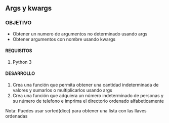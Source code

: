 ## Args y kwargs
### OBJETIVO 

- Obtener un numero de argumentos no determinado usando args
- Obtener argumentos con nombre usando kwargs

#### REQUISITOS 

1. Python 3 

#### DESARROLLO
1. Crea una función que permita obtener una cantidad indeterminada de valores y sumarlos o multiplicarlos usando args
2. Crea una función que adquiera un número indeterminado de personas y su número de telefono e imprima el directorio ordenado alfabeticamente

Nota: Puedes usar sorted(dicc) para obtener una lista con las llaves ordenadas

